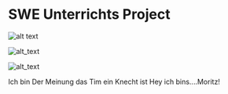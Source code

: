 # SWE Unterrichts Project 


![alt text](https://raptastisch.net/wp-content/uploads/2019/06/therealmoneyboy_17_6_2019_21_29_56_673-e1560799813329-800x445.jpg)

![alt_text](https://berliner-zeitung.imgix.net/2022/08/10/3c13610c-a7e3-4cde-8317-26b873a71311.jpeg?rect=81%2C0%2C689%2C459&w=1024&auto=format)

![alt_text](https://pbs.twimg.com/profile_images/1354145923220332544/-fI1GtwH_400x400.jpg)

Ich bin Der Meinung das Tim ein Knecht ist
Hey ich bins....Moritz!
